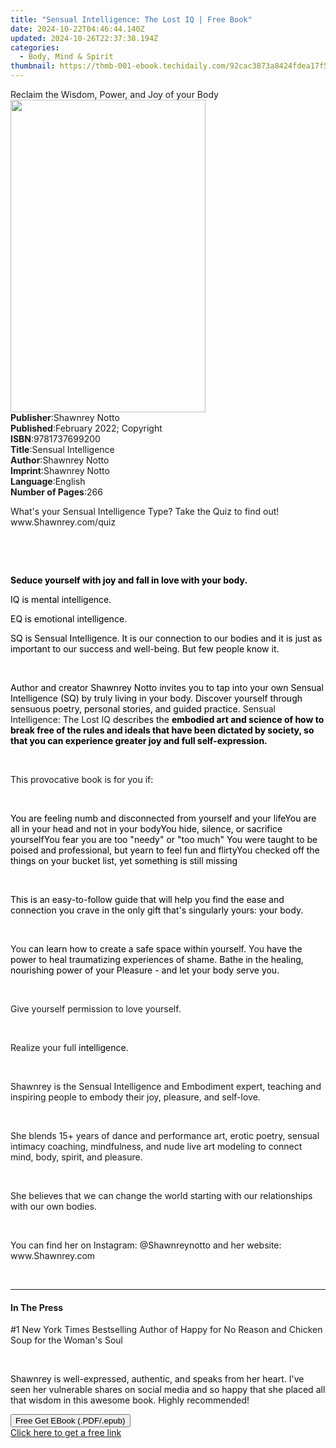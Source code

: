 ```yaml
---
title: "Sensual Intelligence: The Lost IQ | Free Book"
date: 2024-10-22T04:46:44.140Z
updated: 2024-10-26T22:37:38.194Z
categories:
  - Body, Mind & Spirit
thumbnail: https://thmb-001-ebook.techidaily.com/92cac3873a8424fdea17f58e3d774da95185384cdaa3d2f7ec8489e778ce79f0.jpg
---
```

<main id="book-container">
  <div class="flex flex-col">
    <div class="book-brief flex-1 py-6 px-4 sm:p-6 md:py-10 md:px-8">
      <!-- brief-->
      <div class="book-brief-main">
        Reclaim the Wisdom, Power, and Joy of your Body
      </div>
    </div>
    <div
      class="book-meta-info flex-1 grid gap-4 col-start-1 col-end-3 row-start-1 sm:mb-6 sm:grid-cols-4 lg:gap-6 lg:col-start-2 lg:row-end-6 lg:row-span-6 lg:mb-0"
    >
      <div
        class="book-meta-info-left place-content-center mt-4 p-4 text-sm leading-6 col-start-2 col-span-2 dark:text-slate-400"
      >
        <img
          class="w-full h-500 object-cover rounded-lg sm:h-255 sm:col-span-2 lg:col-span-full"
          src="https://img-001-ebook.techidaily.com/cc9957328e95670fa84adb9c61d9549e7763638733e5933907f0fc703c85b444.jpg"
          alt=""
          width="312"
          height="500"
        />
      </div>
      <div
        class="book-meta-info-right mt-2 col-start-1 row-start-2 col-span-3 self-center"
      >
        <!-- meta data  -->
        <div class="flex flex-col px-4 md:px-8">
          <div class="flex-1">
            <strong>Publisher</strong>:<span class="px-2">Shawnrey Notto</span>
          </div>
          <div class="flex-1">
            <strong>Published</strong>:<span class="px-2"
              >February 2022; Copyright</span
            >
          </div>
          <div class="flex-1">
            <strong>ISBN</strong>:<span class="px-2">9781737699200</span>
          </div>
          <div class="flex-1">
            <strong>Title</strong>:<span class="px-2"
              >Sensual Intelligence</span
            >
          </div>
          <div class="flex-1">
            <strong>Author</strong>:<span class="px-2">Shawnrey Notto</span>
          </div>
          <div class="flex-1">
            <strong>Imprint</strong>:<span class="px-2">Shawnrey Notto</span>
          </div>
          <div class="flex-1">
            <strong>Language</strong>:<span class="px-2">English</span>
          </div>
          <div class="flex-1">
            <strong>Number of Pages</strong>:<span class="px-2">266</span>
          </div>
        </div>
      </div>
    </div>
    <div class="book-description flex-1 py-6 px-4 sm:p-6 md:py-10 md:px-8">
      <div class="book-description-main">
        <div accordion-content="" id="description">
          <p class="ql-align-center">
            What's your Sensual Intelligence Type? Take the Quiz to find out!
            www.Shawnrey.com/quiz
          </p>
          <p class="ql-align-center"><br /></p>
          <p class="ql-align-center"><br /></p>
          <p class="ql-align-center">
            <strong style="color: rgb(0, 0, 0)"
              >Seduce yourself with joy and fall in love with your body.</strong
            >
          </p>
          <p>
            <span style="color: rgb(0, 0, 0)"
              >IQ is mental intelligence.&nbsp;</span
            >
          </p>
          <p>
            <span style="color: rgb(0, 0, 0)"
              >EQ is emotional intelligence.&nbsp;</span
            >
          </p>
          <p>
            <span style="color: rgb(0, 0, 0)"
              >SQ is Sensual Intelligence. It is our connection to our bodies
              and it is just as important to our success and well-being. But few
              people know it.&nbsp;</span
            >
          </p>
          <p><br /></p>
          <p>
            <span style="color: rgb(0, 0, 0)"
              >Author and creator Shawnrey Notto invites you to tap into your
              own Sensual Intelligence (SQ) by truly living in your body.
              Discover yourself through sensuous poetry, personal stories, and
              guided practice. </span
            >Sensual Intelligence: The Lost IQ<span style="color: rgb(0, 0, 0)">
              describes the </span
            ><strong style="color: rgb(0, 0, 0)"
              >embodied art and science of how to break free of the rules and
              ideals that have been dictated by society, so that you can
              experience greater joy and full self-expression.&nbsp;</strong
            >
          </p>
          <p><br /></p>
          <p>This provocative book is for you if:</p>
          <p><br /></p>
          <span style="color: rgb(0, 0, 0)"
            >You are feeling numb and disconnected from yourself and your
            life</span
          ><span style="color: rgb(0, 0, 0)"
            >You are all in your head and not in your body</span
          ><span style="color: rgb(0, 0, 0)"
            >You hide, silence, or sacrifice yourself</span
          ><span style="color: rgb(0, 0, 0)"
            >You fear you are too "needy" or "too much"&nbsp;</span
          ><span style="color: rgb(0, 0, 0)"
            >You were taught to be poised and professional, but yearn to feel
            fun and flirty</span
          ><span style="color: rgb(0, 0, 0)"
            >You checked off the things on your bucket list, yet something is
            still missing</span
          >
          <p><br /></p>
          <p>
            <span style="color: rgb(0, 0, 0)"
              >This is an easy-to-follow guide that will help you find the ease
              and connection you crave in the only gift that's singularly yours:
              your body.&nbsp;</span
            >
          </p>
          <p><br /></p>
          <p>
            You<span style="color: rgb(0, 0, 0)">
              can learn how to create a safe space within yourself. </span
            >You<span style="color: rgb(0, 0, 0)">
              have the power to heal traumatizing experiences of shame. Bathe in
              the healing, nourishing power of your Pleasure - and let your body
              serve you.&nbsp;</span
            >
          </p>
          <p><br /></p>
          <p>Give yourself permission to love yourself.</p>
          <p>&nbsp;</p>
          <p>
            Realize your full
            <span style="color: rgb(0, 0, 0)">intelligence.</span>
          </p>
          <p><br /></p>
          <p>
            <span style="color: rgb(21, 23, 25)"
              >Shawnrey is the Sensual Intelligence and Embodiment expert,
              teaching and inspiring people to embody their joy, pleasure, and
              self-love.</span
            >
          </p>
          <p><span style="color: rgb(0, 0, 0)">&nbsp;</span></p>
          <p>
            <span style="color: rgb(21, 23, 25)"
              >She blends 15+ years of dance and performance art, erotic poetry,
              sensual intimacy coaching, mindfulness, and nude live art modeling
              to connect mind, body, spirit, and pleasure.&nbsp;</span
            >
          </p>
          <p><span style="color: rgb(0, 0, 0)">&nbsp;</span></p>
          <p>
            <span style="color: rgb(21, 23, 25)"
              >She believes that we can change the world starting with our
              relationships with our own bodies.</span
            >
          </p>
          <p><span style="color: rgb(0, 0, 0)">&nbsp;</span></p>
          <p>
            <span style="color: rgb(21, 23, 25)"
              >You can find her on Instagram: @Shawnreynotto and her website: </span
            >www.Shawnrey.com
          </p>
          <p><span style="color: rgb(21, 23, 25)">&nbsp;</span></p>
        </div>
        <div class="accordion-fader"></div>
      </div>
    </div>
    <div class="book-excerpts flex-1 py-6 px-4 sm:p-6 md:py-10 md:px-8">
      <!-- excerpts-->
      <div class="book-excerpts-main">
        <hr />
        <h4 class="placeholder placeholder-heading">
          <span>In The Press</span>
        </h4>
        <p>
          #1 New York Times Bestselling Author of&nbsp;Happy for No
          Reason&nbsp;and&nbsp;Chicken Soup for the Woman's Soul
        </p>
        <p></p>
        <p><br /></p>
        <p>
          <span style="color: rgba(15, 17, 17, 1)"
            >Shawnrey is well-expressed, authentic, and speaks from her heart.
            I've seen her vulnerable shares on social media and so happy that
            she placed all that wisdom in this awesome book. Highly
            recommended!</span
          >
        </p>
        <p></p>
      </div>
    </div>
    <div
      class="book-about-author flex-1 py-6 px-4 sm:p-6 md:py-10 md:px-8"
    ></div>
    <div class="book-free-get flex-1 py-6 px-4 sm:p-6 md:py-10 md:px-8">
      <button
        id="btn-free-get"
        class="bg-blue-500 hover:bg-blue-700 text-white font-bold py-2 px-4 rounded"
      >
        Free Get EBook (.PDF/.epub)
      </button>
      <div id="countdown-display" class="px-2 text-lg mt-2"></div>
      <a
        id="free-link"
        class="hidden bg-blue-500 hover:bg-blue-700 text-white font-bold py-2 px-4 rounded"
        href="https://www.ebooks.com/en-us/book/210511246/sensual-intelligence-the-lost-iq/shawnrey-notto/"
        target="_blank"
        >Click here to get a free link</a
      >
    </div>
    <script>
      let countdownTime = 0;
      let countdownInterval = null;
      document
        .getElementById('btn-free-get')
        .addEventListener('click', startCountdown);
      function startCountdown() {
        countdownTime = new Date().getTime() + 60000 * 3;
        countdownInterval = setInterval(updateCountdown, 1000);
        document.getElementById('btn-free-get').disabled = true;
        document
          .getElementById('btn-free-get')
          .classList.add('bg-gray-500', 'cursor-not-allowed');
      }
      function updateCountdown() {
        let currentTime = new Date().getTime();
        let timeLeft = countdownTime - currentTime;
        let secondsLeft = Math.floor(timeLeft / 1000);
        document.getElementById('countdown-display').innerHTML =
          `Remaining time: ${secondsLeft} seconds.`;
        if (secondsLeft <= 0) {
          clearInterval(countdownInterval);
          document.getElementById('btn-free-get').classList.add('hidden');
          document.getElementById('free-link').classList.remove('hidden');
          document.getElementById('countdown-display').innerHTML = '';
        }
      }
    </script>
  </div>
</main>

<ins class="adsbygoogle"
      style="display:block"
      data-ad-client="ca-pub-7571918770474297"
      data-ad-slot="8358498916"
      data-ad-format="auto"
      data-full-width-responsive="true"></ins>
    